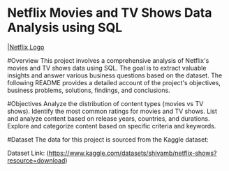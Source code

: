 # Netflix Movies and TV Shows Data Analysis using SQL

|[Netflix Logo](https://raw.githubusercontent.com/Bhavya-Suresh/Netflix_sql_project/refs/heads/main/netflix-logo.webp)

#Overview
This project involves a comprehensive analysis of Netflix's movies and TV shows data using SQL. The goal is to extract valuable insights and answer various business questions based on the dataset. The following README provides a detailed account of the project's objectives, business problems, solutions, findings, and conclusions.

#Objectives
Analyze the distribution of content types (movies vs TV shows).
Identify the most common ratings for movies and TV shows.
List and analyze content based on release years, countries, and durations.
Explore and categorize content based on specific criteria and keywords.

#Dataset
The data for this project is sourced from the Kaggle dataset:

Dataset Link: (https://www.kaggle.com/datasets/shivamb/netflix-shows?resource=download)

